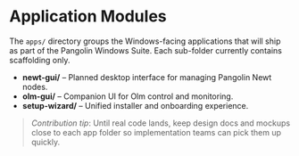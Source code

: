 # Application Modules

The `apps/` directory groups the Windows-facing applications that will ship as part of the Pangolin Windows Suite. Each sub-folder currently contains scaffolding only.

- **newt-gui/** – Planned desktop interface for managing Pangolin Newt nodes.
- **olm-gui/** – Companion UI for Olm control and monitoring.
- **setup-wizard/** – Unified installer and onboarding experience.

> _Contribution tip_: Until real code lands, keep design docs and mockups close to each app folder so implementation teams can pick them up quickly.
